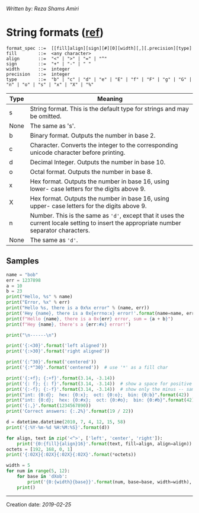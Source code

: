 _Written by: Reza Shams Amiri_

# String formats ([ref][61SCSOP349D])
``` 
format_spec ::=  [[fill]align][sign][#][0][width][,][.precision][type]
fill        ::=  <any character>
align       ::=  "<" | ">" | "=" | "^"
sign        ::=  "+" | "-" | " "
width       ::=  integer
precision   ::=  integer
type        ::=  "b" | "c" | "d" | "e" | "E" | "f" | "F" | "g" | "G" | "n" | "o" | "s" | "x" | "X" | "%"
```


| Type | Meaning |
| ---- | ------- |
| s | String format. This is the default type for strings and may be omitted. |
| None | The same as 's'. |
| b | Binary format. Outputs the number in base 2. |
| c | Character. Converts the integer to the corresponding unicode character before printing. |
| d | Decimal Integer. Outputs the number in base 10. |
| o | Octal format. Outputs the number in base 8. |
| x | Hex format. Outputs the number in base 16, using lower- case letters for the digits above 9. |
| X | Hex format. Outputs the number in base 16, using upper- case letters for the digits above 9. |
| n | Number. This is the same as `'d'`, except that it uses the current locale setting to insert the appropriate number separator characters. |
| None | The same as `'d'`. |


## Samples
``` python
name = "bob"
err = 1237898
a = 10
b = 23
print("Hello, %s" % name)
print("Error, %x" % err)
print("Hello %s, there is a 0x%x error" % (name, err))
print('Hey {name}, there is a 0x{errno:x} error!'.format(name=name, errno=err))
print(f"Hello {name}, there is a 0x{err} error, sum = {a + b}")
print(f"Hey {name}, there's a {err:#x} error!")

print("\n------\n")

print('{:<30}'.format('left aligned'))
print('{:>30}'.format('right aligned'))

print('{:^30}'.format('centered'))
print('{:*^30}'.format('centered'))  # use '*' as a fill char

print('{:+f}; {:+f}'.format(3.14, -3.14))
print('{: f}; {: f}'.format(3.14, -3.14))  # show a space for positive numbers
print('{:-f}; {:-f}'.format(3.14, -3.14))  # show only the minus -- same as '{:f}; {:f}'
print("int: {0:d};  hex: {0:x};  oct: {0:o};  bin: {0:b}".format(42))
print("int: {0:d};  hex: {0:#x};  oct: {0:#o};  bin: {0:#b}".format(42))
print('{:,}'.format(1234567890))
print('Correct answers: {:.2%}'.format(19 / 22))

d = datetime.datetime(2010, 7, 4, 12, 15, 58)
print('{:%Y-%m-%d %H:%M:%S}'.format(d))

for align, text in zip('<^>', ['left', 'center', 'right']):
    print('{0:{fill}{align}16}'.format(text, fill=align, align=align))
octets = [192, 168, 0, 1]
print('{:02X}{:02X}{:02X}{:02X}'.format(*octets))

width = 5
for num in range(5, 12):
    for base in 'dXob':
        print('{0:{width}{base}}'.format(num, base=base, width=width), end=' ')
    print()
```

- - -

Creation date: _2019-02-25_

[61SCSOP349D]: https://docs.python.org/3.4/library/string.html